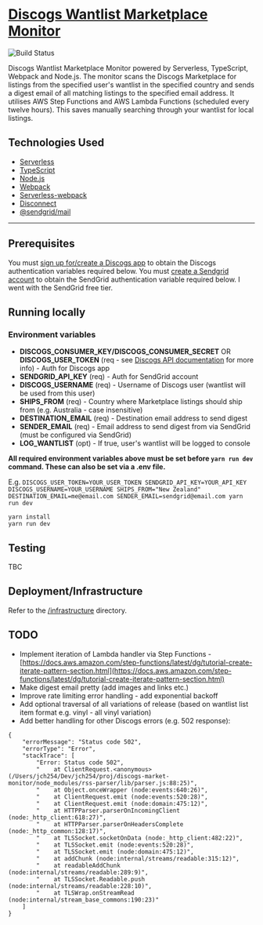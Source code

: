 # [Discogs Wantlist Marketplace Monitor](https://603.nz)

![Build Status](https://codebuild.ap-southeast-2.amazonaws.com/badges?uuid=eyJlbmNyeXB0ZWREYXRhIjoiUDhXeDRQQlY5UXRDRDY1RHVDSm5sK1d6TEp0UDR0QTl3QXE4V0NoZkZKZFZ6SVp3WUJBSFVtdW9iMm5CQlVzbVl5b2hHZi8zUEptZGMzdmo3b0JOcHlZPSIsIml2UGFyYW1ldGVyU3BlYyI6Inh5aTgyT0NBa2VnVmxtVFkiLCJtYXRlcmlhbFNldFNlcmlhbCI6MX0%3D&branch=master)

Discogs Wantlist Marketplace Monitor powered by Serverless, TypeScript, Webpack and Node.js. The monitor scans the Discogs Marketplace for listings from the specified user's wantlist in the specified country and sends a digest email of all matching listings to the specified email address. It utilises AWS Step Functions and AWS Lambda Functions (scheduled every twelve hours). This saves manually searching through your wantlist for local listings.

## Technologies Used

* [Serverless](https://github.com/serverless/serverless)
* [TypeScript](https://github.com/microsoft/typescript)
* [Node.js](https://github.com/nodejs/node)
* [Webpack](https://github.com/webpack/webpack)
* [Serverless-webpack](https://github.com/elastic-coders/serverless-webpack)
* [Disconnect](https://github.com/bartve/disconnect)
* [@sendgrid/mail](https://github.com/sendgrid/sendgrid-nodejs/tree/main/packages/mail)

---

## Prerequisites

You must [sign up for/create a Discogs app](https://www.discogs.com/settings/developers) to obtain the Discogs authentication variables required below. You must [create a Sendgrid account](https://sendgrid.com/pricing/) to obtain the SendGrid authentication variable required below. I went with the SendGrid free tier.

## Running locally

### Environment variables

* **DISCOGS_CONSUMER_KEY/DISCOGS_CONSUMER_SECRET** OR **DISCOGS_USER_TOKEN** (req - see [Discogs API documentation](http://www.discogs.com/developers/#page:authentication) for more info) - Auth for Discogs app
* **SENDGRID_API_KEY** (req) - Auth for SendGrid account
* **DISCOGS_USERNAME** (req) - Username of Discogs user (wantlist will be used from this user)
* **SHIPS_FROM** (req) - Country where Marketplace listings should ship from (e.g. Australia - case insensitive)
* **DESTINATION_EMAIL** (req) - Destination email address to send digest
* **SENDER_EMAIL** (req) - Email address to send digest from via SendGrid (must be configured via SendGrid)
* **LOG_WANTLIST** (opt) - If true, user's wantlist will be logged to console

**All required environment variables above must be set before `yarn run dev` command. These can also be set via a .env file.**

E.g. `DISCOGS_USER_TOKEN=YOUR_USER_TOKEN SENDGRID_API_KEY=YOUR_API_KEY DISCOGS_USERNAME=YOUR_USERNAME SHIPS_FROM="New Zealand" DESTINATION_EMAIL=me@email.com SENDER_EMAIL=sendgrid@email.com yarn run dev`

```
yarn install
yarn run dev
```

## Testing

TBC

## Deployment/Infrastructure

Refer to the [/infrastructure](./infrastructure) directory.

## TODO

* Implement iteration of Lambda handler via Step Functions - [https://docs.aws.amazon.com/step-functions/latest/dg/tutorial-create-iterate-pattern-section.html](https://docs.aws.amazon.com/step-functions/latest/dg/tutorial-create-iterate-pattern-section.html)
* Make digest email pretty (add images and links etc.)
* Improve rate limiting error handling - add exponential backoff
* Add optional traversal of all variations of release (based on wantlist list item format e.g. vinyl - all vinyl variation)
* Add better handling for other Discogs errors (e.g. 502 response):

```
{
    "errorMessage": "Status code 502",
    "errorType": "Error",
    "stackTrace": [
        "Error: Status code 502",
        "    at ClientRequest.<anonymous> (/Users/jch254/Dev/jch254/proj/discogs-market-monitor/node_modules/rss-parser/lib/parser.js:88:25)",
        "    at Object.onceWrapper (node:events:640:26)",
        "    at ClientRequest.emit (node:events:520:28)",
        "    at ClientRequest.emit (node:domain:475:12)",
        "    at HTTPParser.parserOnIncomingClient (node:_http_client:618:27)",
        "    at HTTPParser.parserOnHeadersComplete (node:_http_common:128:17)",
        "    at TLSSocket.socketOnData (node:_http_client:482:22)",
        "    at TLSSocket.emit (node:events:520:28)",
        "    at TLSSocket.emit (node:domain:475:12)",
        "    at addChunk (node:internal/streams/readable:315:12)",
        "    at readableAddChunk (node:internal/streams/readable:289:9)",
        "    at TLSSocket.Readable.push (node:internal/streams/readable:228:10)",
        "    at TLSWrap.onStreamRead (node:internal/stream_base_commons:190:23)"
    ]
}
```
